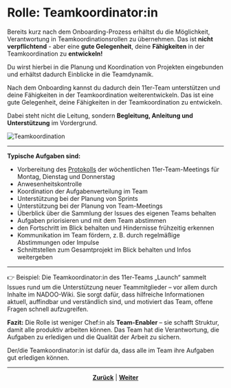 # Rolle: Teamkoordinator:in

Bereits kurz nach dem Onboarding-Prozess erhältst du die Möglichkeit, Verantwortung in Teamkoordinationsrollen zu übernehmen.
Das ist **nicht verpflichtend** - aber eine **gute Gelegenheit**, deine **Fähigkeiten** in der Teamkoordination zu **entwickeln!**

Du wirst hierbei in die Planung und Koordination von Projekten eingebunden und erhältst dadurch Einblicke in die Teamdynamik.

Nach dem Onboarding kannst du dadurch dein 11er-Team unterstützen und deine Fähigkeiten in der Teamkoordination weiterentwickeln.
Das ist eine gute Gelegenheit, deine Fähigkeiten in der Teamkoordination zu entwickeln.

Dabei steht nicht die Leitung, sondern **Begleitung, Anleitung und Unterstützung** im Vordergrund.

![Teamkoordination](../../../images/teamkoordination.png)

---

**Typische Aufgaben sind:**

- Vorbereitung des [Protokolls](https://github.com/NADOOIT/NADOO-Launchpad/issues) der wöchentlichen 11er-Team-Meetings für Montag, Dienstag und Donnerstag
- Anwesenheitskontrolle
- Koordination der Aufgabenverteilung im Team
- Unterstützung bei der Planung von Sprints
- Unterstützung bei der Planung von Team-Meetings
- Überblick über die Sammlung der Issues des eigenen Teams behalten
- Aufgaben priorisieren und mit dem Team abstimmen
- den Fortschritt im Blick behalten und Hindernisse frühzeitig erkennen
- Kommunikation im Team fördern, z. B. durch regelmäßige Abstimmungen oder Impulse
- Schnittstellen zum Gesamtprojekt im Blick behalten und Infos weitergeben

---

👉 Beispiel: Die Teamkoordinator:in des 11er-Teams „Launch“ sammelt Issues rund um die Unterstützung neuer Teammitglieder – vor allem durch Inhalte im NADOO-Wiki. Sie sorgt dafür, dass hilfreiche Informationen aktuell, auffindbar und verständlich sind, und motiviert das Team, offene Fragen schnell aufzugreifen.

**Fazit:** Die Rolle ist weniger Chef:in als **Team-Enabler** – sie schafft Struktur, damit alle produktiv arbeiten können. Das Team hat die Verantwortung, die Aufgaben zu erledigen und die Qualität der Arbeit zu sichern.

Der/die Teamkoordinator:in ist dafür da, dass alle im Team ihre Aufgaben gut erledigen können.

---

<p align="center"><a href="/docs/02-arbeiten_bei_nadoo/01-rollen_und_aufgaben/04-tester/README.md"><strong>Zurück</strong></a> | <a href="/docs/02-arbeiten_bei_nadoo/02-training_und_vorbereitung/01-trainingsbeitraege/README.md"><strong>Weiter</strong></a></p>